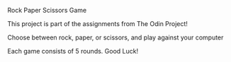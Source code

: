 Rock Paper Scissors Game

This project is part of the assignments from The Odin Project!

Choose between rock, paper, or scissors, and play against your computer

Each game consists of 5 rounds. Good Luck!